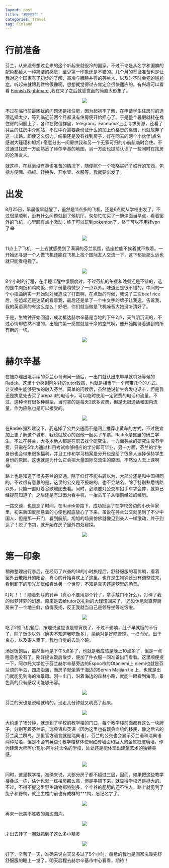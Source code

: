 ```yaml
---
layout: post
title: "初到芬兰 "
categories: travel
tag: Finland 
---
```




# 行前准备

芬兰，从来没有想过会来的这个听起来就很冷的国家。不过不论是从名字和国旗的配色都给人一种简洁的感觉，至少第一印象还是不错的。几个月的签证准备也是让我对这个国家有了初步的了解，高冷与腼腆并存的芬兰人，以及时不时会犯的尴尬症，听起来就跟我性格很像啊，想想就觉得过去肯定会很快适应的。有兴趣可以看看 [Finnish Nightmare](http://www.boredpanda.com/finnish-nightmares-introvert-comics-karoliina-korhonen/) ,我在来了之后就感觉画的简直太形象了。
<center>
<p><img src="../images/finnishnightmare.png" align="center"></p>
</center>
不过在临行前最困扰的问题还是找住房，因为起初不了解，在申请学生住房时的选项选择太少，等到临近前两个月都没有住房便开始担心了。于是整个暑假就耗在找住房的问题上了，各种在微信群里，telegram，Facebook上面寻求房源，还看了芬兰的住房中介网站，不过中介需要身份证什么的加上价格贵的离谱，也就放弃了这一出路。即使这么努力，结果还是没有找到房子，好在同去的两个小伙伴(点名感谢大瑾瑾和旭旭) 愿意分出一间房供我和另一个无家可归的小航航临时合住。不过通过找房一方面熟悉了赫尔辛基的地图，另一方面也提前认识了一些同时在找房的沦落友人。

就这样，在丝毫没有英语准备的情况下，随便照个一个攻略买好了临行的东西，包括方便面、插板、转换头、开水壶、衣服等，我就要出发了。

# 出发

​8月25日，早晨很早就醒了，虽然是11点多的飞机，还是6点就从学校出发了。不过很是顺利，没有什么问题就到了候机厅。匆匆忙忙买了一碗泡面当早点，看着窗外的飞机，心里颇有点小激动：终于可以玩到pokemon了，终于可以不用挂vpn了:joy: 

<center>
<p><img src="../images/start1.png" align="center"></p>
</center>

11点上了飞机，一上去就感受到了满满的芬兰氛围，选座位能不挨着就不挨着。一开始还寻思一个人做飞机还能在飞机上找个国际友人交流一下，这下都坐那么远也就只能看电视了。

<center>
<p><img src="../images/start2.png" align="center"></p>
</center>

8个小时的行程，在半睡半醒中慢慢度过，不过芬航的午餐和晚餐还是不错的，选的是牛肉饭和鸡肉饭，除了份量稍微少了一点以外，味道还是很不错的。中间的一个小插曲确实一开始就对我造成了打击啊，在点饭的时候，我说了三次beef rice后，空姐却还是迷茫的看着我，最后还是拿了一个中文字的牌子让我选，告诉我，我的英语真的有这么差么！好吧，你们就当做是飞机噪音大她没听清好了。

于是，生物钟开始回退，成功抵达赫尔辛基是当地的下午2点，天气阴沉沉的，不过心情却依然不错的。出舱门第一感觉就是干净的空气啊，便开始期待着遇到的所有新的一切。

<center>
<p><img src="../images/start3.png" align="center"></p>
</center>

# 赫尔辛基

在被办理出境手续的芬兰小哥询问一通后，一出门就认出来早早就机场等候的Radek。这里十分感谢阿尔托的tutor政策，也就是相当于一个帮带几个的方式，让交换生能够更快的融入芬兰。简单的问候后，虽然他说新生会发电话卡，但是我还是执意先去买了prepaid的电话卡，可以临时使用一定资费的电话和流量。不过，这种卡有很多种类型，当时拿的是每天2欧多资费，但是无限通话和国内流量，作为应急也是可以接受的。

<center>
<p><img src="../images/start5.png" align="center"></p>
</center>

在Radek强烈建议下，我选择了公共交通而不是网上推荐小黄车的方式，不过便宜加上更了解这个城市，我也就放心的跟他一起买了车票。Radek是这里的研三学生，不过在芬兰，大多本地人都是在职去找个研究生，一方面芬兰的研究生没有学费，只需在5年内通过科目考试修够相应的学分即可毕业，另一方面，芬兰的学生身份也会带来很多福利，并且工作和学习档案是分开也是给了很多人选择保持学生身份的原因。这也就是为什么它会招大量国际交流生的原因，不然没人去上课啊:joy:.

路上也是知道了很多芬兰的交通，除了红灯不能右转以为，大部分还是和中国相同的。不过很有意思的是，这里的公交是不报站的，也不会站名，除了特别熟悉线路以外，只能一直盯着谷歌地图去看。同时，必须要对公交车招手车才会停，就算已经提前知道了，之后还是有过因为看手机，一抬头车子从眼前经过的经历。

一路交谈，也是忘了时间，在Radek带路下，成功抵达了在学校旁边的小伙伴家里，初来新国度那悬着的心便也彻底放心了下来。虽说在芬兰公交就见到了不少中国人，但是那一开门，看到航航，旭旭的场景仿佛就像见到亲人一样激动，终于到达了！脱了书包，就开始在房子里外四处窥探。

<center>
<p><img src="../images/start4.png" align="center"></p>
</center>

# 第一印象

稍微整理出行李后，在经历了兴奋的18的小时旅程后，舒舒服服的葛优躺，看着窗外云散阳开的阳台，真心的开始喜欢上了这里。也许是生物钟还没有调整过来，看到卸下的阳光却恍如身处另一个世界，不知是真实还是梦里的场景。

叮叮！！！随着刺耳的铃声（真心不要用那个铃了，拿手敲门不好么），打碎了我的似梦非梦的幻想。原来是去给tutor送礼物的大瑾瑾回来了， 还没休息就直奔厨房来了一个地三鲜，值得表扬，反正我就当自己是领导坐等吃饭啦。

<center>
<p><img src="../images/start6.png" align="center"></p>
</center>

吃了2顿飞机餐后，按理说这应该是顿宵夜了，不过不影响，肚子早就饿的不行了，除了饭少以外（确实不知道我吃饭多），菜绝对是好吃管饱，一扫而光。出于良心，以及寄人篱下，我也自觉的去洗个碗。

汤足饭饱后，虽然当地是下午5点多了，也就是我应该是晚上10点多了，但是一点睡意也没有了。刚好提议饭后散步，便加了件衣服一同准备出门看看。这里顺便提一下，阿尔托大学位于芬兰赫尔辛基旁边的Espoo市的Otaniemi上,niemi也就是芬兰语的半岛，四周沿海，而房子就坐落于海边的Servin Maijian tie 上，也就是出门就能见到海的海景房。刚一出门，沿着海边的森林小路，就能一眼看到海湾，景色真的只有感叹词能够形容。

<center>
<p><img src="../images/start7.png" align="center"></p>
</center>

芬兰的天也是说晴就晴的，没走几分钟就又明亮了起来。

<center>
<p><img src="../images/start8.png" align="center"></p>
</center>

大约走了15分钟，就走到了学校的教学楼的门口，每个教学楼前面都有这么一块牌子，分别写着芬兰语，瑞典语和英语（因为这里也有瑞典血统的移民，像之后去的芬兰奥兰群岛，那里官方语言就是瑞典语），芬兰的公交也会显示芬兰语和瑞典语两种站名，但是不会有英语:( 教学楼整体使用红砖墙面和巨大的金属框玻璃墙，作为建筑大师阿尔瓦尔·阿尔托命名的学校，处处还是能体现出建筑艺术的独特美感。

<center>
<p><img src="../images/start9.png" align="center"></p>
</center>

同时，这里教学楼，准确来说，大部分房子都不超过三层，因而，如果把这些教学楼叠成一栋，估计也就一栋楼房那么高，但是平铺下来，就显得学校还是挺大的。不过，不得不提这里野生动物都特别多，个个养的肥肥的还不怕人，路上就见到了兔子和野鸭，就连主楼门前也有成群的***鸭，忘记名字了。

<center>
<p><img src="../images/start10.png" align="center"></p>
</center>

再来一张美不胜收的海边图片。

<center>
<p><img src="../images/start11.png" align="center"></p>
</center>

才出去转了一圈就抓到了这么多小精灵

<center>
<p><img src="../images/start12.png" align="center"></p>
</center>

好了，辛苦了一天，准确来说白天又多过了5个小时，疲惫的我也是回家洗澡完舒舒服服的睡上一觉了。明天启程去赫尔辛基市中心看看，期待！